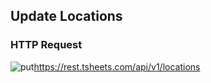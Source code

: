 ## Update Locations

### HTTP Request

<img src="../../images/put.png" alt="put"/><api>https://rest.tsheets.com/api/v1/locations</api>
 
